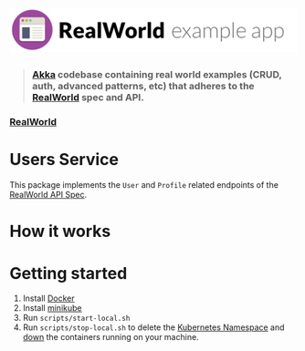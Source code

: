 # ![RealWorld Example App](logo.png)

> ### [Akka](https://doc.akka.io/docs/akka/current/index.html?language=scala&_ga=2.53484269.439219745.1652308534-733480824.1649031211) codebase containing real world examples (CRUD, auth, advanced patterns, etc) that adheres to the [RealWorld](https://github.com/gothinkster/realworld) spec and API.


### [RealWorld](https://github.com/gothinkster/realworld)

# Users Service

This package implements the `User` and `Profile` related endpoints of the [RealWorld API Spec](https://realworld-docs.netlify.app/docs/specs/backend-specs/endpoints).

# How it works

> 

# Getting started

1. Install [Docker](https://www.docker.com/)
2. Install [minikube](https://minikube.sigs.k8s.io/docs/)
3. Run `scripts/start-local.sh`
4. Run `scripts/stop-local.sh` to delete the [Kubernetes Namespace](https://kubernetes.io/docs/concepts/overview/working-with-objects/namespaces/) and [down](https://docs.docker.com/engine/reference/commandline/compose_down/) the containers running on your machine.
